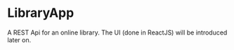 # LibraryApp
A REST Api for an online library. The UI (done in ReactJS) will be introduced later on.
